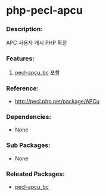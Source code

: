 # php-pecl-apcu

### Description:
APC 사용자 캐시 PHP 확장

### Features:
1. [pecl-apcu_bc](http://pecl.php.net/package/apcu_bc) 포함

### Reference:
* http://pecl.php.net/package/APCu

### Dependencies:
* None

### Sub Packages:
* None

### Releated Packages:
* [pecl-apcu_bc](http://pecl.php.net/package/apcu_bc)